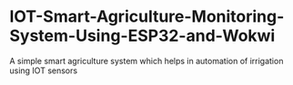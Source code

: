 # IOT-Smart-Agriculture-Monitoring-System-Using-ESP32-and-Wokwi
A simple smart agriculture system which helps in automation of irrigation using IOT sensors 
